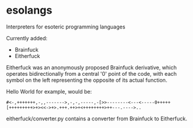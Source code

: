 # esolangs
Interpreters for esoteric programming languages

Currently added:
  * Brainfuck
  * Eitherfuck
  
Eitherfuck was an anonymously proposed Brainfuck derivative, which operates bidirectionally from a central '0' point of the code, with each symbol on the left representing the opposite of its actual function. 

Hello World for example, would be:
```
#<-,+++++++,-,,------->,-,-,-----,-[>>--------<---<-----0+++++[+++++++++>+><<->+>.+++.++>+<++++++++>++---.---->..
```

eitherfuck/converter.py contains a converter from Brainfuck to Eitherfuck.
